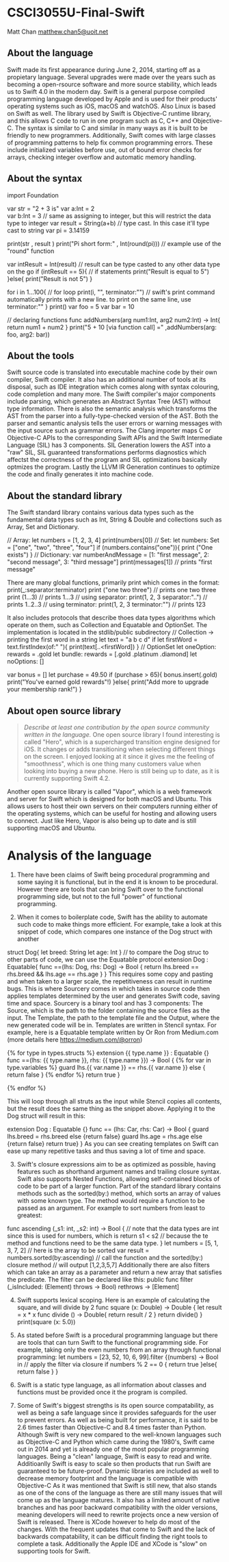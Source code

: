 # CSCI3055U-Final-Swift

Matt Chan
matthew.chan5@uoit.net

## About the language
Swift made its first appearance during June 2, 2014, starting off as a propietary language. Several upgrades were made over the years such as becoming a open-rsource software and more source stability, which leads us to Swift 4.0 in the modern day. 
Swift is a general purpose compiled programming language developed by Apple and is used for their products' operating systems such as iOS, macOS and watchOS. Also Linux is based on Swift as well. The library used by Swift is Objective-C runtime library, and this allows C code to run in one program such as C, C++ and Objective-C. The syntax is similar to C and similar in many ways as it is built to be friendly to new programmers. Additionally, Swift comes with large classes of programming patterns to help fix common programming errors. These include initialized variables before use, out of bound error checks for arrays, checking integer overflow and automatic memory handling.


## About the syntax

import Foundation

var str = "2 + 3 is"
var a:Int = 2   
var b:Int = 3   // same as assigning to integer, but this will restrict the data type to integer
var result = String(a+b)    // type cast. In this case it'll type cast to string
var pi = 3.14159



print(str , result )
print("Pi short form:" , Int(round(pi)))    // example use of the "round" function

var intResult = Int(result) // result can be type casted to any other data type on the go 
if (intResult == 5){   // if statements
    print("Result is equal to 5")
}else{
    print("Result is not 5")
}

for i in 1...100{   // for loop
    print(i, "", terminator:"") // swift's print command automatically prints with a new line. to print on the same line, use terminator:""
}
print()
var foo = 5
var bar = 10 


// declaring functions
func addNumbers(arg num1:Int, arg2 num2:Int) -> Int{
    return num1 + num2
} 
print("5 + 10 [via function call] =" ,addNumbers(arg: foo, arg2: bar))



## About the tools
Swift source code is translated into executable machine code by their own compiler, Swift compiler. It also has an additional number of tools at its disposal, such as IDE integration which comes along with syntax colouring, code completion and many more. The Swift compiler's major components include parsing, which generates an Abstract Syntax Tree (AST) without type information. There is also the semantic analysis which transforms the AST from the parser into a fully-type-checked version of the AST. Both the parser and semantic analysis tells the user errors or warning messages with the input source such as grammar errors. The Clang importer maps C or Objective-C APIs to the corresponding Swift APIs and the Swift Intermediate Language (SIL) has 3 components. SIL Generation lowers the AST into a "raw" SIL, SIL guaranteed transformations performs diagnostics which affectst the correctness of the program and SIL optimizations basically optmizes the program. Lastly the LLVM IR Generation continues to optimize the code and finally generates it into machine code. 

## About the standard library
The Swift standard library contains various data types such as the fundamental data types such as Int, String & Double and collections such as Array, Set and Dictionary. 

// Array:
let numbers = [1, 2, 3, 4]
print(numbers[0])
// Set:
let numbers: Set = ["one", "two", "three", "four"]
if (numbers.contains("one")){
    print ("One exists")
}
// Dictionary:
var numberAndMessage = [1: "first message", 2: "second message", 3: "third message"]
print(messages[1])  // prints "first message"

There are many global functions, primarily print which comes in the format: print(_:separator:terminator)
print ("one two three") // prints one two three
print (1...3)    // prints 1...3
// using separator:
print(1, 2, 3 separator:"..") // prints  1..2..3
// using terminator:
print(1, 2, 3 terminator:"") // prints 123


It also includes protocols that describe thoes data types algorithms which operate on them, such as Collection and Equatable and OptionSet. The implementation is located in the stdlib/public subdirectory
// Collection -> printing the first word in a string
let text = "a b c d"
if let firstWord = text.firstIndex(of:" "){
    print(text[..<firstWord])
}
// OptionSet
let oneOption: rewards = .gold
let bundle: rewards = [.gold .platinum .diamond]
let noOptions: []

var bonus = []
let purchase = 49.50
if (purchase > 65){
    bonus.insert(.gold)
    print("You've earned gold rewards"!)
}else{
    print("Add more to upgrade your membership rank!")
}


## About open source library

> _Describe at least one contribution by the open source
community written in the language._
One open source library I found interesting is called "Hero", which is a supercharged transition engine designed for iOS. It changes or adds transitioning when selecting different things on the screen. I enjoyed looking at it since it gives me the feeling of "smoothness", which is one thing many customers value when looking into buying a new phone. Hero is still being up to date, as it is currently supporting Swift 4.2. 

Another open source library is called "Vapor", which is a web framework and server for Swift which is designed for both macOS and Ubuntu. This allows users to host their own servers on their computers running either of the operating systems, which can be useful for hosting and allowing users to connect. Just like Hero, Vapor is also being up to date and is still supporting macOS and Ubuntu. 

# Analysis of the language
1. There have been claims of Swift being procedural programming and some saying it is functional, but in the end it is known to be procedural. However there are tools that can bring Swift over to the functional programming side, but not to the full "power" of functional programming. 

2. When it comes to boilerplate code, Swift has the ability to automate such code to make things more efficient. For example, take a look at this snippet of code, which compares one instance of the Dog struct with another 

struct Dog{
    let breed: String
    let age: Int
}
// to compare the Dog struc to other parts of code, we can use the Equatable protocol
extension Dog : Equatable{
    func ==(lhs: Dog, rhs: Dog) -> Bool {
        return lhs.breed == rhs.breed && lhs.age == rhs.age
    } 
}
This requires some copy and pasting and when taken to a larger scale, the repetitiveness can result in runtime bugs. 
This is where Sourcery comes in which takes in source code then applies templates determined by the user and generates Swift code, saving time and space. Sourcery is a binary tool and has 3 components: The Source, which is the path to the folder containing the source files as the input. The Template, the path to the template file and the Output, where the new generated code will be in. Templates are written in Stencil syntax.
For example, here is a Equatable template written by Or Ron from Medium.com (more details here https://medium.com/@orron)

{% for type in types.structs %}
extension {{ type.name }} : Equatable {}
func ==(lhs: {{ type.name }}, rhs: {{ type.name }}) -> Bool
{
	{% for var in type.variables %}
	guard lhs.{{ var.name }} == rhs.{{ var.name }} else { return false }
	{% endfor %}
	return true
}

{% endfor %}
 

This will loop through all struts as the input while Stencil copies all contents, but the result does the same thing as the snippet above. Applying it to the Dog struct will result in this:

extension Dog : Equatable {}
func == (lhs: Car, rhs: Car) -> Bool
{
    guard lhs.breed = rhs.breed else {return false}
    guard lhs.age = rhs.age else {return false}
    return true}
}
As you can see creating templates on Swift can ease up many repetitive tasks and thus saving a lot of time and space. 

3. Swift's closure expressions aim to be as optimized as possible, having features such as shorthand argument names and trailing closure syntax. Swift also supports Nested Functions, allowing self-contained blocks of code to be part of a larger function. Part of the standard library contains methods such as the sorted(by:) method, which sorts an array of values with some known type. The method would require a function to be passed as an argument. For example to sort numbers from least to greatest:

func ascending (_s1: int, _s2: int) -> Bool {	// note that the data types are int since this is used for numbers, which is 
	return s1 < s2				// because the te method and functions need to be the same data type. 
}
let numbers = [5, 1, 3, 7, 2]	// here is the array to be sorted
var result = numbers.sorted(by:ascending)	// call the function and the sorted(by:) closure method 
						// will output [1,2,3,5,7]
Additionally there are also filters which can take an array as a parameter and return a new array that satisfies the predicate. The filter can be declared like this:
public func filter (_isIncluded: (Element) throws -> Bool) rethrows -> [Element]

4. Swift supports lexical scoping. Here is an example of calculating the square, and will divide by 2 
func square (x: Double) -> Double {
    let result = x * x
    func divide () -> Double{
        return result / 2
    }
    return divide() 
}
print(square (x: 5.0))

5. As stated before Swift is a procedural programming language but there are tools that can turn Swift to the functional programming side. 
For example, taking only the even numbers from an array through functional programming:
let numbers = [23, 52, 10, 6, 99].filter {(numbers) -> Bool in 	// apply the filter via closure 
	if numbers % 2 == 0 {
		return true
	}else{
		return false
	}
}

6. Swift is a static type language, as all information about classes and functions must be provided once it the program is compiled. 

7. Some of Swift's biggest strengths is its open source compatability, as well as being a safe language since it provides safeguards for the user to prevent errors. As well as being built for performance, it is said to be 2.6 times faster than Objective-C and 8.4 times faster than Python. Although Swift is very new compared to the well-known languages such as Objective-C and Python which came during the 1980's, Swift came out in 2014 and yet is already one of the most popular programming languages. Being a "clean" language, Swift is easy to read and write. Additioanlly Swift is easy to scale so then products that run Swift are guaranteed to be future-proof. Dynamic libraries are included as well to decrease memory footprint and the language is compatible with Objective-C 
As it was mentioned that Swift is still new, that also stands as one of the cons of the language as there are still many issues that will come up as the language matures. It also has a limited amount of native branches and has poor backward compatibility with the older versions, meaning developers will need to rewrite projects once a new version of Swift is released. There is XCode however to help do most of the changes. With the frequent updates that come to Swift and the lack of backwards compatability, it can be difficult finding the right tools to complete a task. Additionally the Apple IDE and XCode is "slow" on supporting tools for Swift. 
